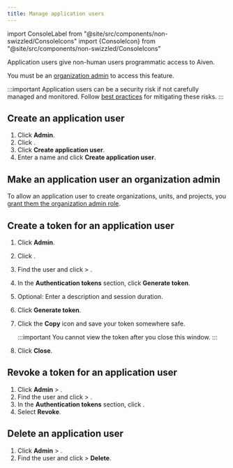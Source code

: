 ```yaml
---
title: Manage application users
---
```


import ConsoleLabel from "@site/src/components/non-swizzled/ConsoleIcons"
import {ConsoleIcon} from "@site/src/components/non-swizzled/ConsoleIcons"

Application users give non-human users programmatic access to Aiven.

You must be an
[organization admin](/docs/platform/concepts/permissions#organization-roles-and-permissions)
to access this feature.


:::important
 Application users can be a security risk if not carefully managed and monitored. Follow
 [best practices](/docs/platform/concepts/application-users#security-best-practices) for
 mitigating these risks.
:::

## Create an application user

1.  Click **Admin**.
1.  Click <ConsoleLabel name="application users"/>.
1.  Click **Create application user**.
1.  Enter a name and click **Create application user**.

## Make an application user an organization admin

To allow an application user to create organizations, units, and projects, you
[grant them the organization admin role](/docs/platform/howto/manage-permissions).

## Create a token for an application user

1.  Click **Admin**.
1.  Click <ConsoleLabel name="application users"/>.
1.  Find the user and click <ConsoleLabel name="actions"/> >
    <ConsoleLabel name="viewappuserprofile"/>.
1.  In the **Authentication tokens** section, click **Generate token**.
1.  Optional: Enter a description and session duration.
1.  Click **Generate token**.
1.  Click the **Copy** icon and save your token somewhere safe.

    :::important
    You cannot view the token after you close this window.
    :::

1.  Click **Close**.

## Revoke a token for an application user

1.  Click **Admin** > <ConsoleLabel name="application users"/>.
1.  Find the user and click <ConsoleLabel name="actions"/> >
    <ConsoleLabel name="viewappuserprofile"/>.
1.  In the **Authentication tokens** section, click <ConsoleLabel name="actions"/>.
1.  Select **Revoke**.

## Delete an application user

1.  Click **Admin** > <ConsoleLabel name="application users"/>.
1.  Find the user and click <ConsoleLabel name="actions"/> >
<ConsoleIcon name="delete"/> **Delete**.
